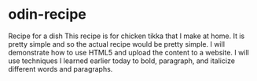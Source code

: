 # odin-recipe
Recipe for a dish
This recipe is for chicken tikka that I make at home. It is pretty simple and so the actual recipe would be pretty simple. I will demonstrate how to use HTML5 and upload the content to a website. I will use techniques I learned earlier today to bold, paragraph, and italicize different words and paragraphs. 
